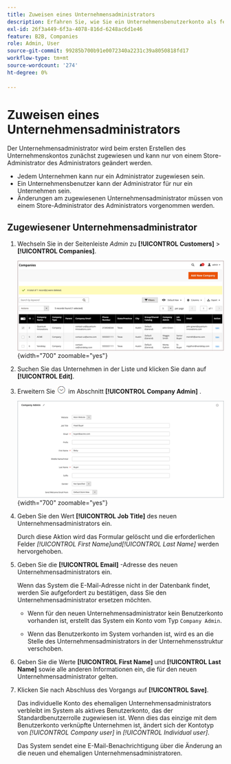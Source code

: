 ```yaml
---
title: Zuweisen eines Unternehmensadministrators
description: Erfahren Sie, wie Sie ein Unternehmensbenutzerkonto als festgelegten Unternehmensadministrator für das Unternehmenskonto zuweisen.
exl-id: 26f3a449-6f3a-4078-816d-6248ac6d1e46
feature: B2B, Companies
role: Admin, User
source-git-commit: 99285b700b91e0072340a2231c39a8050818fd17
workflow-type: tm+mt
source-wordcount: '274'
ht-degree: 0%

---
```


# Zuweisen eines Unternehmensadministrators

Der Unternehmensadministrator wird beim ersten Erstellen des Unternehmenskontos zunächst zugewiesen und kann nur von einem Store-Administrator des Administrators geändert werden.

- Jedem Unternehmen kann nur ein Administrator zugewiesen sein.
- Ein Unternehmensbenutzer kann der Administrator für nur ein Unternehmen sein.
- Änderungen am zugewiesenen Unternehmensadministrator müssen von einem Store-Administrator des Administrators vorgenommen werden.

## Zugewiesener Unternehmensadministrator

1. Wechseln Sie in der Seitenleiste _Admin_ zu **[!UICONTROL Customers]** > **[!UICONTROL Companies]**.

   ![Unternehmen](./assets/companies-grid.png){width="700" zoomable="yes"}

1. Suchen Sie das Unternehmen in der Liste und klicken Sie dann auf **[!UICONTROL Edit]**.

1. Erweitern Sie ![Erweiterungsauswahl](../assets/icon-display-expand.png) im Abschnitt **[!UICONTROL Company Admin]** .

   ![Unternehmensadministrator](./assets/company-create-company-admin.png){width="700" zoomable="yes"}

1. Geben Sie den Wert **[!UICONTROL Job Title]** des neuen Unternehmensadministrators ein.

   Durch diese Aktion wird das Formular gelöscht und die erforderlichen Felder _[!UICONTROL First Name]_und_[!UICONTROL Last Name]_ werden hervorgehoben.

1. Geben Sie die **[!UICONTROL Email]** -Adresse des neuen Unternehmensadministrators ein.

   Wenn das System die E-Mail-Adresse nicht in der Datenbank findet, werden Sie aufgefordert zu bestätigen, dass Sie den Unternehmensadministrator ersetzen möchten.

   - Wenn für den neuen Unternehmensadministrator kein Benutzerkonto vorhanden ist, erstellt das System ein Konto vom Typ `Company Admin`.

   - Wenn das Benutzerkonto im System vorhanden ist, wird es an die Stelle des Unternehmensadministrators in der Unternehmensstruktur verschoben.

1. Geben Sie die Werte **[!UICONTROL First Name]** und **[!UICONTROL Last Name]** sowie alle anderen Informationen ein, die für den neuen Unternehmensadministrator gelten.

1. Klicken Sie nach Abschluss des Vorgangs auf **[!UICONTROL Save]**.

   Das individuelle Konto des ehemaligen Unternehmensadministrators verbleibt im System als aktives Benutzerkonto, das der Standardbenutzerrolle zugewiesen ist. Wenn dies das einzige mit dem Benutzerkonto verknüpfte Unternehmen ist, ändert sich der Kontotyp von *[!UICONTROL Company user]* in *[!UICONTROL Individual user]*.

   Das System sendet eine E-Mail-Benachrichtigung über die Änderung an die neuen und ehemaligen Unternehmensadministratoren.

